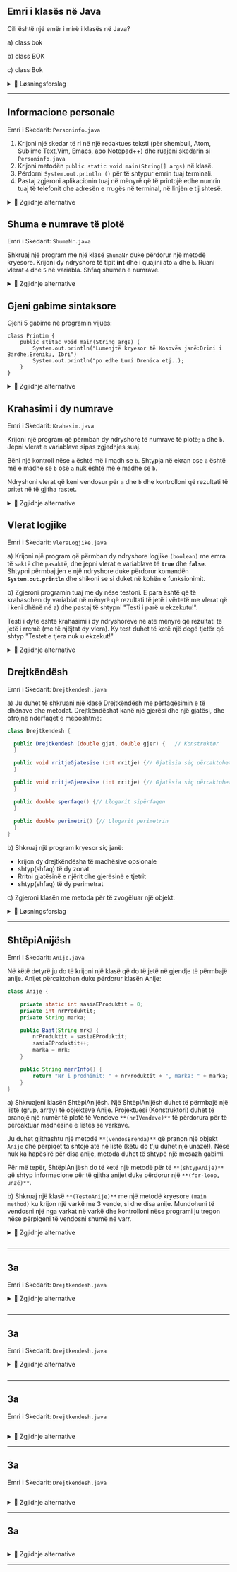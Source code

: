 ## Emri i klasës në Java 

Cili është një emër i mirë i klasës në Java?

a) class bok

b) class BOK

c) class Bok


<details><summary>💾 Løsningsforslag </summary>
<p>
💡 Sugjerim: Opsioni `c) class Bok` është përgjigjja e saktë. Asnjë nga emrat e klasave nuk do të shkaktojë gabime të përpilimit, por në Java, konventa është që të shkruani emrat e klasave me një shkronjë të parë të madhe, dhe shkronjat e mbetura në emrin e klasës duhet të jenë të vogla. Mos harroni gjithashtu se emri i skedarit të kësaj klase duhet të jetë Bok.java.

</p>
</details>

***

## Informacione personale

Emri i Skedarit: `Personinfo.java`

1. Krijoni një skedar të ri në një redaktues teksti (për shembull, Atom, Sublime Text,Vim, Emacs, apo Notepad++) dhe ruajeni skedarin si `Personinfo.java`
2. Krijoni metodën `public static void main(String[] args)` në klasë.
3. Përdorni `System.out.println ()` për të shtypur emrin tuaj terminali.
4. Pastaj zgjeroni aplikacionin tuaj në mënyrë që të printojë edhe numrin tuaj të telefonit dhe adresën e rrugës në terminal, në linjën e tij shtesë.

<details><summary>💾 Zgjidhje alternative </summary>
<p>

```java
class Personinfo {
    public static void main(String[] args) {
        System.out.println("Perparim Shala");
        System.out.println("222000111");
        System.out.println("Rr.Ilaz Kodra, Drenas");
    }
}
```
Për të kompajluar dhe ekzekutuar në terminal:

- `javac Personinfo.java`
- `java Personinfo`

</p>
</details>


## Shuma e numrave të plotë
Emri i Skedarit: `ShumaNr.java`

Shkruaj një program me një klasë `ShumaNr` duke përdorur një metodë kryesore. Krijoni dy ndryshore të tipit **int** dhe i quajini ato `a` dhe `b`. Ruani vlerat `4` dhe `5` në variabla. Shfaq shumën e numrave.

<details><summary>💾 Zgjidhje alternative </summary>
<p>

```java
class ShumaNr {
    public static void main(String[] args) {
        int a;
        int b;

        a = 4;
        b = 5;

        System.out.println("Shuma eshte: " + (a + b));
    }
}
```

</p>
</details>

## Gjeni gabime sintaksore

Gjeni 5 gabime në programin vijues:

```
class Printim {
    public stitac void main(String args) (
        System.out.println("Lumenjtë kryesor të Kosovës janë:Drini i Bardhe,Ereniku, Ibri")
        System.out.println("po edhe Lumi Drenica etj..);
    }
}
```

<details><summary>💾 Zgjidhje alternative </summary>
<p>
    
Rreshti 2: "stitac" duhet të jetë "**static**".
    
Rreshti 2: "(String args)" duhet të jetët "**(String[] args)**".

Rreshti 2: Kllapa në fund të rreshtit duhet të jenë kllapë e madhe **{**.

Rreshti 3: Një pikëpresje **;** që mungon në fund të rreshtit.

Rreshti 4: Mungojnë thonjëzat **"** përmbyllëse në varg brenda deklarimit të `println`.


</p>
</details>

## Krahasimi i dy numrave

Emri i Skedarit: `Krahasim.java`

Krijoni një program që përmban dy ndryshore të numrave të plotë; `a` dhe `b`. Jepni vlerat e variablave sipas zgjedhjes suaj.

Bëni një kontroll nëse `a` është më i madh se `b`. Shtypja në ekran ose `a` është më e madhe se `b` ose `a` nuk është më e madhe se `b`.

Ndryshoni vlerat që keni vendosur për `a` dhe `b` dhe kontrolloni që rezultati të pritet në të gjitha rastet.

<details><summary>💾 Zgjidhje alternative </summary>
<p>

```java
class Sammenlign {
    public static void main(String[] args) {
        int a = 4;
        int b = 2;

        if(a > b) {
            System.out.println("a er storre enn b");
        } else {
            System.out.println("a er ikke storre enn b");
        }
    }
}
```

</p>
</details>

## Vlerat logjike

Emri i Skedarit: `VleraLogjike.java`

a) Krijoni një program që përmban dy ndryshore logjike `(boolean)` me emra të `saktë` dhe `pasaktë`, dhe jepni vlerat e variablave të **`true`** dhe **`false`**. Shtypni përmbajtjen e një ndryshore duke përdorur komandën **`System.out.println`** dhe shikoni se si duket në kohën e funksionimit.

b) Zgjeroni programin tuaj me dy nëse testoni. E para është që të krahasohen dy variablat në mënyrë që rezultati të jetë i vërtetë me vlerat që i keni dhënë në a) dhe pastaj të shtypni "Testi i parë u ekzekutu!".

Testi i dytë është krahasimi i dy ndryshoreve në atë mënyrë që rezultati të jetë i rremë (me të njëjtat dy vlera). Ky test duhet të ketë një degë tjetër që shtyp "Testet e tjera nuk u ekzekut!"

<details><summary>💾 Zgjidhje alternative </summary>
<p>

```java
class VleraLogjike {
    public static void main(String[] args) {
        boolean sakte = true;
        boolean pasakte = false;

        if (sakte != pasakte) {
            System.out.println("Testi i parë u ekzekutu!");
        } else {
            System.out.println("Diqka shkoi gabim!");
        }

        if (sakte == pasakte) {
            System.out.println("Diqka shkoi gabim!");
        } else {
            System.out.println("Testi i dytë u ekzekutu!");
        }
    }
}
```

</p>
</details>

## Drejtkëndësh

Emri i Skedarit: `Drejtkendesh.java`

a) Ju duhet të shkruani një klasë Drejtkëndësh me përfaqësimin e të dhënave dhe metodat. Drejtkëndëshat kanë një gjerësi dhe një gjatësi, dhe ofrojnë ndërfaqet e mëposhtme:
```java
class Drejtkendesh {

  public Drejtkendesh (double gjat, double gjer) {   // Konstruktør
  }

  public void rritjeGjatesise (int rritje) {// Gjatësia siç përcaktohet
  }

  public void rritjeGjeresise (int rritje) {// Gjatësia siç përcaktohet
  }

  public double sperfaqe() {// Llogarit sipërfaqen
  }

  public double perimetri() {// Llogarit perimetrin
  }
}
```

b) Shkruaj një program kryesor siç janë:

- krijon dy drejtkëndësha të madhësive opsionale
- shtyp(shfaq) të dy zonat
- Rritni gjatësinë e njërit dhe gjerësinë e tjetrit
- shtyp(shfaq) të dy perimetrat

c) Zgjeroni klasën me metoda për të zvogëluar një objekt.

<details><summary>💾 Løsningsforslag </summary>
<p>

```java
--------------------------------- A)--------------------------------------------------------
class Drejtkendesh{

    double gjatesia;
    double gjeresia;

    public Drejtkendesh(double gjat, double gjer){
        gjatesia = gjat;
        gjeresia = gjer;
    }

    public void rritjeGjatesise(int rritje){
        gjatesia = gjatesia + rritje;
        //gjatesia += rritje;
    }

    public void rritjeGjeresise(int rritje){
        gjeresia = gjeresia + rritje;
        //gjeresia += rritje;
    }

    public double sperfaqe(){
        return gjeresia*gjatesia;
    }

    public double perimetri(){
        return gjeresia*2 + gjatesia*2;
    }
}
--------------------------------- B)--------------------------------------------------------
class DrejtkendeshProgKryesor{

    public static void main(String[] args) {

        Drejtkendesh nje = new Drejtkendesh(5,9);
        Drejtkendesh dy = new Drejtkendesh(10, 2);

        System.out.println("Siperfaqja: " +  nje.sperfaqe());
        System.out.println("Siperfaqja: " + dy.sperfaqe());

        nje.rritjeGjatesise(5);
        dy.rritjeGjeresise(2);

        System.out.println("Perimetri: " + nje.perimetri());
        System.out.println("Perimetri: " + dy.perimetri());
    }
}

//           C)         Metodat e mëposhtme i përkasin klasës Drejtkëndësh.

public void reduktoGjeresise(int redukto){
    if (gjeresia - redukto < 1){
        System.out.println("Gjerësia nuk mund të zvogëlohet aq shumë");
    }
    else {
        gjeresia = gjeresia - redukto;
    }
}

public void reduktoGjatesise(int redukto){
    if (gjatesia - redukto < 1){
        System.out.println("Gjatësia nuk mund të zvogëlohet aq shumë");
    }
    else {
        gjatesia = gjatesia - redukto;
    }
}
```

</p>
</details>

***

## ShtëpiAnijësh

Emri i Skedarit: `Anije.java`

Në këtë detyrë ju do të krijoni një klasë që do të jetë në gjendje të përmbajë anije. Anijet përcaktohen duke përdorur klasën Anije:

```java
class Anije {

    private static int sasiaEProduktit = 0;
    private int nrProduktit;
    private String marka;

    public Baat(String mrk) {
        nrProduktit = sasiaEProduktit;
        sasiaEProduktit++;
        marka = mrk;
    }

    public String merrInfo() {
        return "Nr i prodhimit: " + nrProduktit + ", marka: " + marka;
    }
}

```

a) Shkruajeni klasën ShtëpiAnijësh. Një ShtëpiAnijësh duhet të përmbajë një listë (grup, array) të objekteve Anije. Projektuesi (Konstruktori) duhet të pranojë një numër të plotë të Vendeve `**(nrIVendeve)**` të përdorura për të përcaktuar madhësinë e listës së varkave.

Ju duhet gjithashtu një metodë `**(vendosBrenda)**` që pranon një objekt `Anije` dhe përpiqet ta shtojë atë në listë (këtu do t'ju duhet një unazë!). Nëse nuk ka hapësirë për disa anije, metoda duhet të shtypë një mesazh gabimi.

Për më tepër, ShtëpiAnijësh do të ketë një metodë për të `**(shtypAnije)**` që shtyp informacione për të gjitha anijet duke përdorur një `**(for-loop, unzë)**`.

b) Shkruaj një klasë `**(TestoAnije)**` me një metodë kryesore `(main method)` ku krijon një varkë me 3 vende, si dhe disa anije. Mundohuni të vendosni një nga varkat në varkë dhe kontrolloni nëse programi ju tregon nëse përpiqeni të vendosni shumë në varr.

<details><summary>💾 Zgjidhje alternative </summary>
<p>
    
```java
//                               a)
class ShtepiAnijesh {
    private Anije[] shtepiA;

    public ShtepiAnijesh(int nrIVendeve) {
        shtepiA = new Baat[nrIVendeve];
    }

    public void vendosBrenda(Anije njeAnije) {

        boolean sattInn = false;
        int teller = 0;

        while (teller < baathus.length && sattInn == false) {
            if (baathus[teller] == null) {
                baathus[teller] = enBaat;
                sattInn = true;
            }

            teller++;
        }

        if (sattInn != true) {
            System.out.println("Det er ikke plass til flere baater!");
        }

    }

    public void skrivBaater() {
        for (int i = 0; i < baathus.length; i++) {
            if (baathus[i] != null){
                System.out.println(baathus[i].hentInfo());
            }
        }
    }
}
//                               b)
class TestBaathus {
    public static void main(String[] args) {
        Baathus baathus = new Baathus(3);

        Baat b1 = new Baat("Triton");
        Baat b2 = new Baat("Chaparral");
        Baat b3 = new Baat("Mercury");
        Baat b4 = new Baat("Mercury");

        baathus.settInn(b1);
        baathus.settInn(b2);
        baathus.settInn(b3);
        baathus.settInn(b4);

        baathus.skrivBaater();
    }
}
```

</p>
</details>

```java

```

***
## 3a

Emri i Skedarit: `Drejtkendesh.java`

<details><summary>💾 Zgjidhje alternative </summary>
<p>
    
```java

```

</p>
</details>

```java

```

***

## 3a

Emri i Skedarit: `Drejtkendesh.java`

<details><summary>💾 Zgjidhje alternative </summary>
<p>
    
```java

```

</p>
</details>

```java

```

***

## 3a

Emri i Skedarit: `Drejtkendesh.java`

```java

```
<details><summary>💾 Zgjidhje alternative </summary>
<p>
    
```java

```

</p>
</details>

***

## 3a

Emri i Skedarit: `Drejtkendesh.java`

```java

```
<details><summary>💾 Zgjidhje alternative </summary>
<p>
    
```java

```

</p>
</details>

***

## 3a

```java

```
<details><summary>💾 Zgjidhje alternative </summary>
<p>
    
```java

```

</p>
</details>

***
